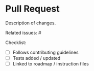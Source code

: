 # Pull Request

Description of changes.

Related issues: #

Checklist:
- [ ] Follows contributing guidelines
- [ ] Tests added / updated
- [ ] Linked to roadmap / instruction files
